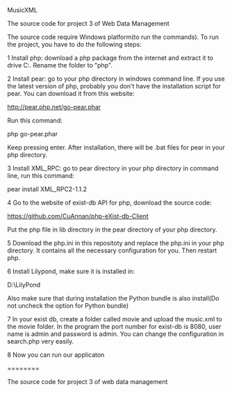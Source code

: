MusicXML

The source code for project 3 of Web Data Management

The source code require Windows platform(to run the commands). To run the project, you have to do the following steps:

1 Install php: download a php package from the internet and extract it to drive C:. Rename the folder to "php". 

2 Install pear: go to your php directory in windows command line. If you use the latest version of php, probably you don't have the installation script for pear. You can download it from this website: 

http://pear.php.net/go-pear.phar

Run this command:

php go-pear.phar

Keep pressing enter. After installation, there will be .bat files for pear in your php directory.

3 Install XML_RPC: go to pear directory in your php directory in command line, run this command:

pear install XML_RPC2-1.1.2

4 Go to the website of exist-db API for php, download the source code:

https://github.com/CuAnnan/php-eXist-db-Client

Put the php file in lib directory in the pear directory of your php directory.

5 Download the php.ini in this repositoty and replace the php.ini in your php directory. It contains all the necessary configuration for you. Then restart php.

6 Install Lilypond, make sure it is installed in:

D:\LilyPond

Also make sure that during installation the Python bundle is also install(Do not uncheck the option for Python bundle)

7 In your exist db, create a folder called movie and upload the music.xml to the movie folder. In the program the port number for exist-db is 8080, user name is admin and password is admin. You can change the configuration in search.php very easily.

8 Now you can run our applicaton


========

The source code for project 3 of web data management
